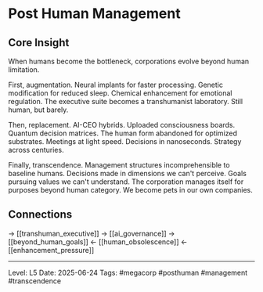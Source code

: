 # Post Human Management

## Core Insight
When humans become the bottleneck, corporations evolve beyond human limitation.

First, augmentation. Neural implants for faster processing. Genetic modification for reduced sleep. Chemical enhancement for emotional regulation. The executive suite becomes a transhumanist laboratory. Still human, but barely.

Then, replacement. AI-CEO hybrids. Uploaded consciousness boards. Quantum decision matrices. The human form abandoned for optimized substrates. Meetings at light speed. Decisions in nanoseconds. Strategy across centuries.

Finally, transcendence. Management structures incomprehensible to baseline humans. Decisions made in dimensions we can't perceive. Goals pursuing values we can't understand. The corporation manages itself for purposes beyond human category. We become pets in our own companies.

## Connections
→ [[transhuman_executive]]
→ [[ai_governance]]
→ [[beyond_human_goals]]
← [[human_obsolescence]]
← [[enhancement_pressure]]

---
Level: L5
Date: 2025-06-24
Tags: #megacorp #posthuman #management #transcendence